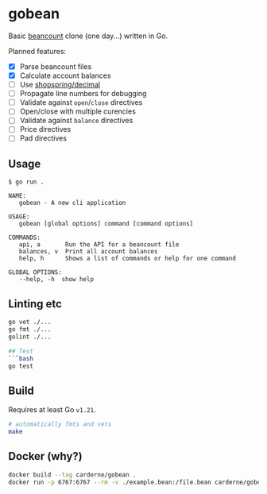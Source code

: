 # gobean

Basic [beancount](https://github.com/beancount/beancount) clone (one day...) written in Go.

Planned features:
- [x] Parse beancount files
- [x] Calculate account balances
- [ ] Use [shopspring/decimal](https://github.com/shopspring/decimal)
- [ ] Propagate line numbers for debugging
- [ ] Validate against `open`/`close` directives
- [ ] Open/close with multiple curencies
- [ ] Validate against `balance` directives
- [ ] Price directives
- [ ] Pad directives

## Usage
```
$ go run .

NAME:
   gobean - A new cli application

USAGE:
   gobean [global options] command [command options]

COMMANDS:
   api, a       Run the API for a beancount file
   balances, v  Print all account balances
   help, h      Shows a list of commands or help for one command

GLOBAL OPTIONS:
   --help, -h  show help
```

## Linting etc
```bash
go vet ./...
go fmt ./...
golint ./...

## Test
```bash
go test
```

## Build
Requires at least Go `v1.21`.

```bash
# automatically fmts and vets
make
```


## Docker (why?)

```bash
docker build --tag carderne/gobean .
docker run -p 6767:6767 --rm -v ./example.bean:/file.bean carderne/gobean
```
